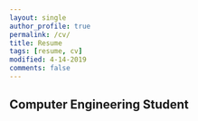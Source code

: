 ```yaml
---
layout: single
author_profile: true
permalink: /cv/
title: Resume
tags: [resume, cv]
modified: 4-14-2019
comments: false
---
```



## Computer Engineering Student